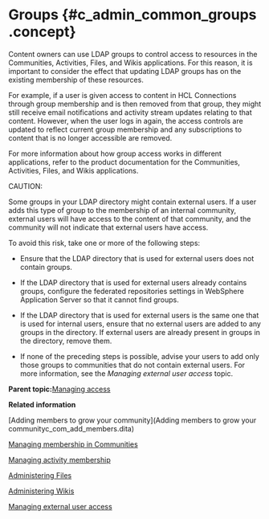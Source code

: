 # Groups {#c_admin_common_groups .concept}

Content owners can use LDAP groups to control access to resources in the Communities, Activities, Files, and Wikis applications. For this reason, it is important to consider the effect that updating LDAP groups has on the existing membership of these resources.

For example, if a user is given access to content in HCL Connections through group membership and is then removed from that group, they might still receive email notifications and activity stream updates relating to that content. However, when the user logs in again, the access controls are updated to reflect current group membership and any subscriptions to content that is no longer accessible are removed.

For more information about how group access works in different applications, refer to the product documentation for the Communities, Activities, Files, and Wikis applications.

CAUTION:

Some groups in your LDAP directory might contain external users. If a user adds this type of group to the membership of an internal community, external users will have access to the content of that community, and the community will not indicate that external users have access.

To avoid this risk, take one or more of the following steps:

-   Ensure that the LDAP directory that is used for external users does not contain groups.

-   If the LDAP directory that is used for external users already contains groups, configure the federated repositories settings in WebSphere Application Server so that it cannot find groups.

-   If the LDAP directory that is used for external users is the same one that is used for internal users, ensure that no external users are added to any groups in the directory. If external users are already present in groups in the directory, remove them.

-   If none of the preceding steps is possible, advise your users to add only those groups to communities that do not contain external users. For more information, see the *Managing external user access* topic.


**Parent topic:**[Managing access](../admin/c_admin_common_managing_access.md)

**Related information**  


[Adding members to grow your community](Adding members to grow your communityc_com_add_members.dita)

[Managing membership in Communities](../admin/c_admin_communities_managing_membership.md)

[Managing activity membership](../admin/c_admin_act_manage_membership.md)

[Administering Files](../admin/c_admin_files_overview.md)

[Administering Wikis](../admin/c_admin_wikis_overview.md)

[Managing external user access](../admin/c_admin_common_manage_ext_user.md)

